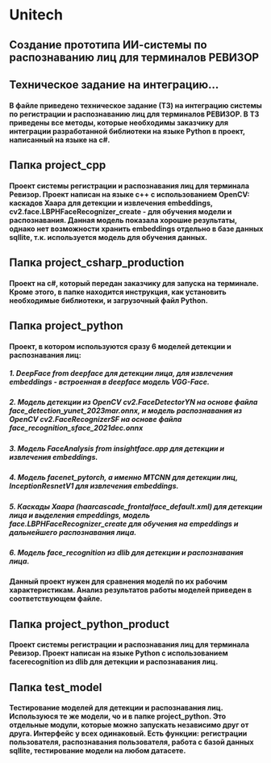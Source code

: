 # Unitech
## Создание прототипа ИИ-системы по распознаванию лиц для терминалов РЕВИЗОР
## Техническое задание на интеграцию...
#### В файле приведено техническое задание (ТЗ) на интеграцию системы по регистрации и распознаванию лиц для терминалов РЕВИЗОР. В ТЗ приведены все методы, которые необходимы заказчику для интеграции разработанной библиотеки на языке Python в проект, написанный на языке на с#. 

## Папка project_cpp
#### Проект системы регистрации и распознавания лиц для терминала Ревизор. Проект написан на языке с++ с использованием OpenCV: каскадов Хаара для детекции и извлечения embeddings, cv2.face.LBPHFaceRecognizer_create - для обучения модели и распознавания. Данная модель показала хорошие результаты, однако нет возможности хранить embeddings отдельно в базе данных sqllite, т.к. используется модель для обучения данных.  

## Папка project_csharp_production
#### Проект на с#, который передан заказчику для запуска на терминале. Кроме этого, в папке находится инструкция, как установить необходимые библиотеки, и загрузочный файл Python.

## Папка project_python
#### Проект, в котором используются сразу 6 моделей детекции и распознавания лиц:
##### 1. DeepFace from deepface для детекции лица, для извлечения embeddings - встроенная в deepface модель VGG-Face.
##### 2. Модель детекции из OpenCV cv2.FaceDetectorYN на основе файла face_detection_yunet_2023mar.onnx, и модель распознавания из OpenCV cv2.FaceRecognizerSF на основе файла face_recognition_sface_2021dec.onnx
##### 3. Модель FaceAnalysis from insightface.app для детекции и извлечения embeddings.
##### 4. Модель facenet_pytorch, а именно MTCNN для детекции лиц, InceptionResnetV1 для извлечения embeddings.
##### 5. Каскады Хаара (haarcascade_frontalface_default.xml) для детекции лица и выделения empeddings, модель face.LBPHFaceRecognizer_create для обучения на empeddings и дальнейшего распознавания лица.
##### 6. Модель face_recognition из dlib для детекции и распознавания лица.
#### Данный проект нужен для сравнения моделй по их рабочим характеристикам. Анализ результатов работы моделей приведен в соответствующем файле. 

## Папка project_python_product
#### Проект системы регистрации и распознавания лиц для терминала Ревизор. Проект написан на языке Python с использованием facerecognition из dlib для детекции и распознавания лиц. 

## Папка test_model
#### Тестирование моделей для детекции и распознавания лиц. Используюся те же модели, чо и в папке project_python. Это отдельные модули, которые можно запускать независимо друг от друга. Интерфейс у всех одинаковый. Есть функции: регистрации пользователя, распознавания пользователя, работа с базой данных sqllite, тестирование модели на любом датасете.
